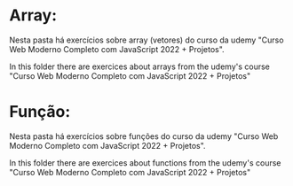 # Array:

Nesta pasta há exercícios sobre array (vetores) do curso da udemy "Curso Web Moderno Completo com JavaScript 2022 + Projetos".

In this folder there are exercices about arrays from the udemy's course  "Curso Web Moderno Completo com JavaScript 2022 + Projetos"

# Função:

Nesta pasta há exercícios sobre funções do curso da udemy "Curso Web Moderno Completo com JavaScript 2022 + Projetos".

In this folder there are exercices about functions from the udemy's course  "Curso Web Moderno Completo com JavaScript 2022 + Projetos"
